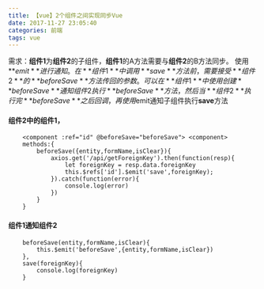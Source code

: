 ```yaml
---
title: 【vue】2个组件之间实现同步Vue
date: 2017-11-27 23:05:40
categories: 前端
tags: vue
---
```

需求：**组件1**为**组件2**的子组件，**组件1**的A方法需要与**组件2**的B方法同步。
使用**$emit**进行通知。在**组件1**中调用**save**方法前，需要接受**组件2**的**beforeSave**方法传回的参数。
可以在**组件1**中使用创建**beforeSave**通知组件2执行**beforeSave**方法，然后当**组件2**执行完**beforeSave**之后回调，再使用$emit通知子组件执行**save**方法
#### 组件2中的组件1，
```
    <component :ref="id" @beforeSave="beforeSave"> <component>
    methods:{
        beforeSave({entity,formName,isClear}){
            axios.get('/api/getForeignKey').then(function(resp){
                let foreignKey = resp.data.foreignKey
                this.$refs['id'].$emit('save',foreignKey);
            }).catch(function(error){
                console.log(error)
            })
        }
    }
```
#### 组件1通知组件2
```
    beforeSave(entity,formName,isClear){
        this.$emit('beforeSave',{entity,formName,isClear})
    },
    save(foreignKey){
        console.log(foreignKey)
    }
```
